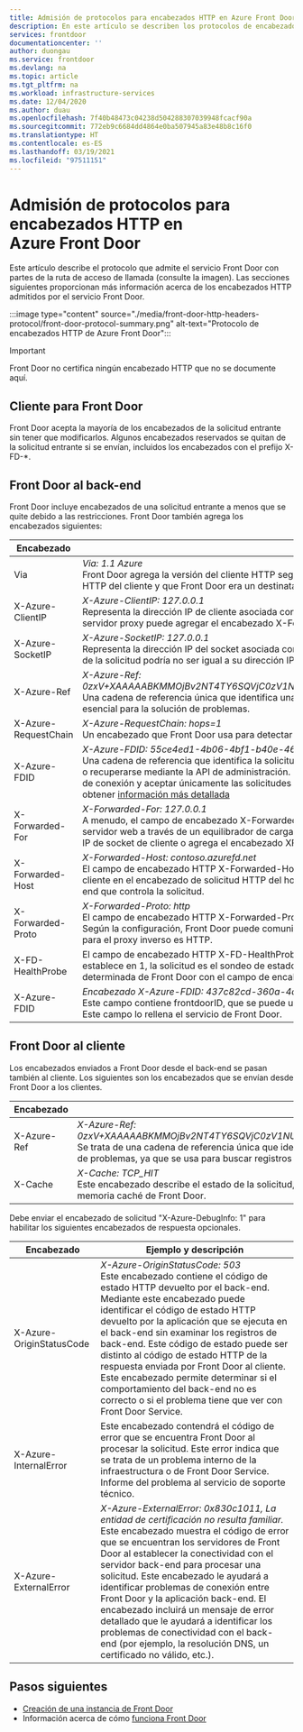 ```yaml
---
title: Admisión de protocolos para encabezados HTTP en Azure Front Door | Microsoft Docs
description: En este artículo se describen los protocolos de encabezado HTTP que admite Front Door.
services: frontdoor
documentationcenter: ''
author: duongau
ms.service: frontdoor
ms.devlang: na
ms.topic: article
ms.tgt_pltfrm: na
ms.workload: infrastructure-services
ms.date: 12/04/2020
ms.author: duau
ms.openlocfilehash: 7f40b48473c04238d504288307039948fcacf90a
ms.sourcegitcommit: 772eb9c6684dd4864e0ba507945a83e48b8c16f0
ms.translationtype: HT
ms.contentlocale: es-ES
ms.lasthandoff: 03/19/2021
ms.locfileid: "97511151"
---
```

# <a name="protocol-support-for-http-headers-in-azure-front-door"></a>Admisión de protocolos para encabezados HTTP en Azure Front Door
Este artículo describe el protocolo que admite el servicio Front Door con partes de la ruta de acceso de llamada (consulte la imagen). Las secciones siguientes proporcionan más información acerca de los encabezados HTTP admitidos por el servicio Front Door.

:::image type="content" source="./media/front-door-http-headers-protocol/front-door-protocol-summary.png" alt-text="Protocolo de encabezados HTTP de Azure Front Door":::

>[!IMPORTANT]
>Front Door no certifica ningún encabezado HTTP que no se documente aquí.

## <a name="client-to-front-door"></a>Cliente para Front Door
Front Door acepta la mayoría de los encabezados de la solicitud entrante sin tener que modificarlos. Algunos encabezados reservados se quitan de la solicitud entrante si se envían, incluidos los encabezados con el prefijo X-FD-*.

## <a name="front-door-to-backend"></a>Front Door al back-end

Front Door incluye encabezados de una solicitud entrante a menos que se quite debido a las restricciones. Front Door también agrega los encabezados siguientes:

| Encabezado  | Ejemplo y descripción |
| ------------- | ------------- |
| Via |  *Via: 1.1 Azure* </br> Front Door agrega la versión del cliente HTTP seguida de *Azure* como valor del encabezado Via. Este encabezado indica la versión HTTP del cliente y que Front Door era un destinatario intermedio de la solicitud entre el cliente y el servidor back-end.  |
| X-Azure-ClientIP | *X-Azure-ClientIP: 127.0.0.1* </br> Representa la dirección IP de cliente asociada con la solicitud que se está procesando. Por ejemplo, una solicitud procedente de un servidor proxy puede agregar el encabezado X-Forwarded-For para indicar la dirección IP del autor de la llamada original. |
| X-Azure-SocketIP |  *X-Azure-SocketIP: 127.0.0.1* </br> Representa la dirección IP del socket asociada con la conexión TCP de la que se originó la solicitud actual. Una dirección IP del cliente de la solicitud podría no ser igual a su dirección IP de socket porque se puede sobrescribir arbitrariamente por un usuario.|
| X-Azure-Ref | *X-Azure-Ref: 0zxV+XAAAAABKMMOjBv2NT4TY6SQVjC0zV1NURURHRTA2MTkANDM3YzgyY2QtMzYwYS00YTU0LTk0YzMtNWZmNzA3NjQ3Nzgz* </br> Una cadena de referencia única que identifica una solicitud atendida por Front Door. Se usa para buscar los registros de acceso y es esencial para la solución de problemas.|
| X-Azure-RequestChain | *X-Azure-RequestChain: hops=1* </br> Un encabezado que Front Door usa para detectar bucles de solicitudes, y los usuarios no deben generar ninguna dependencia de él. |
| X-Azure-FDID | *X-Azure-FDID: 55ce4ed1-4b06-4bf1-b40e-4638452104da* <br/> Una cadena de referencia que identifica la solicitud venía de un recurso de Front Door específico. El valor puede verse en Azure Portal o recuperarse mediante la API de administración. Puede usar este encabezado en combinación con ACL de IP para bloquear el punto de conexión y aceptar únicamente las solicitudes de un recurso de Front Door específico. Consulte las preguntas más frecuentes para obtener [información más detallada](front-door-faq.md#how-do-i-lock-down-the-access-to-my-backend-to-only-azure-front-door) |
| X-Forwarded-For | *X-Forwarded-For: 127.0.0.1* </br> A menudo, el campo de encabezado X-Forwarded-For (XFF) identifica la dirección IP de origen de un cliente que se conecta a un servidor web a través de un equilibrador de carga o proxy HTTP. Si hay un encabezado XFF existente, Front Door le anexa la dirección IP de socket de cliente o agrega el encabezado XFF con la dirección IP de socket de cliente. |
| X-Forwarded-Host | *X-Forwarded-Host: contoso.azurefd.net* </br> El campo de encabezado HTTP X-Forwarded-Host es un método común utilizado para identificar el host original solicitado por el cliente en el encabezado de solicitud HTTP del host. Esto es porque el nombre de host de Front Door puede diferir del servidor back-end que controla la solicitud. |
| X-Forwarded-Proto | *X-Forwarded-Proto: http* </br> El campo de encabezado HTTP X-Forwarded-Proto se usa a menudo para identificar el protocolo de origen de una solicitud HTTP. Según la configuración, Front Door puede comunicarse con el back-end mediante el uso de HTTPS. Esto es cierto incluso si la solicitud para el proxy inverso es HTTP. |
| X-FD-HealthProbe | El campo de encabezado HTTP X-FD-HealthProbe se usa para identificar el sondeo de estado de Front Door. Si este encabezado se establece en 1, la solicitud es el sondeo de estado. Puede usarse cuando desee establecer un acceso estricto desde una instancia determinada de Front Door con el campo de encabezado X-Forwarded-Host. |
| X-Azure-FDID | *Encabezado X-Azure-FDID: 437c82cd-360a-4a54-94c3-5ff707647783* </br> Este campo contiene frontdoorID, que se puede usar para identificar la instancia de Front Door de la que procede la solicitud entrante. Este campo lo rellena el servicio de Front Door. | 

## <a name="front-door-to-client"></a>Front Door al cliente

Los encabezados enviados a Front Door desde el back-end se pasan también al cliente. Los siguientes son los encabezados que se envían desde Front Door a los clientes.

| Encabezado  | Ejemplo y descripción |
| ------------- | ------------- |
| X-Azure-Ref |  *X-Azure-Ref: 0zxV+XAAAAABKMMOjBv2NT4TY6SQVjC0zV1NURURHRTA2MTkANDM3YzgyY2QtMzYwYS00YTU0LTk0YzMtNWZmNzA3NjQ3Nzgz* </br> Se trata de una cadena de referencia única que identifica una solicitud atendida por Front Door, lo que es fundamental para la solución de problemas, ya que se usa para buscar registros de acceso.|
| X-Cache | *X-Cache: TCP_HIT* </br> Este encabezado describe el estado de la solicitud, que permite identificar si el contenido de la respuesta se proporciona desde la memoria caché de Front Door. |

Debe enviar el encabezado de solicitud "X-Azure-DebugInfo: 1" para habilitar los siguientes encabezados de respuesta opcionales.

| Encabezado  | Ejemplo y descripción |
| ------------- | ------------- |
| X-Azure-OriginStatusCode |  *X-Azure-OriginStatusCode: 503* </br> Este encabezado contiene el código de estado HTTP devuelto por el back-end. Mediante este encabezado puede identificar el código de estado HTTP devuelto por la aplicación que se ejecuta en el back-end sin examinar los registros de back-end. Este código de estado puede ser distinto al código de estado HTTP de la respuesta enviada por Front Door al cliente. Este encabezado permite determinar si el comportamiento del back-end no es correcto o si el problema tiene que ver con Front Door Service. |
| X-Azure-InternalError | Este encabezado contendrá el código de error que se encuentra Front Door al procesar la solicitud. Este error indica que se trata de un problema interno de la infraestructura o de Front Door Service. Informe del problema al servicio de soporte técnico.  |
| X-Azure-ExternalError | *X-Azure-ExternalError: 0x830c1011, La entidad de certificación no resulta familiar.* </br> Este encabezado muestra el código de error que se encuentran los servidores de Front Door al establecer la conectividad con el servidor back-end para procesar una solicitud. Este encabezado le ayudará a identificar problemas de conexión entre Front Door y la aplicación back-end. El encabezado incluirá un mensaje de error detallado que le ayudará a identificar los problemas de conectividad con el back-end (por ejemplo, la resolución DNS, un certificado no válido, etc.). |

## <a name="next-steps"></a>Pasos siguientes

- [Creación de una instancia de Front Door](quickstart-create-front-door.md)
- Información acerca de cómo [funciona Front Door](front-door-routing-architecture.md)
